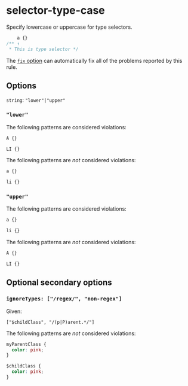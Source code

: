 # selector-type-case

Specify lowercase or uppercase for type selectors.

<!-- prettier-ignore -->
```css
    a {}
/** ↑
 * This is type selector */
```

The [`fix` option](../../../docs/user-guide/usage/options.md#fix) can automatically fix all of the problems reported by this rule.

## Options

`string`: `"lower"|"upper"`

### `"lower"`

The following patterns are considered violations:

<!-- prettier-ignore -->
```css
A {}
```

<!-- prettier-ignore -->
```css
LI {}
```

The following patterns are _not_ considered violations:

<!-- prettier-ignore -->
```css
a {}
```

<!-- prettier-ignore -->
```css
li {}
```

### `"upper"`

The following patterns are considered violations:

<!-- prettier-ignore -->
```css
a {}
```

<!-- prettier-ignore -->
```css
li {}
```

The following patterns are _not_ considered violations:

<!-- prettier-ignore -->
```css
A {}
```

<!-- prettier-ignore -->
```css
LI {}
```

## Optional secondary options

### `ignoreTypes: ["/regex/", "non-regex"]`

Given:

```
["$childClass", "/(p|P)arent.*/"]
```

The following patterns are _not_ considered violations:

<!-- prettier-ignore -->
```css
myParentClass {
  color: pink;
}

$childClass {
  color: pink;
}
```

